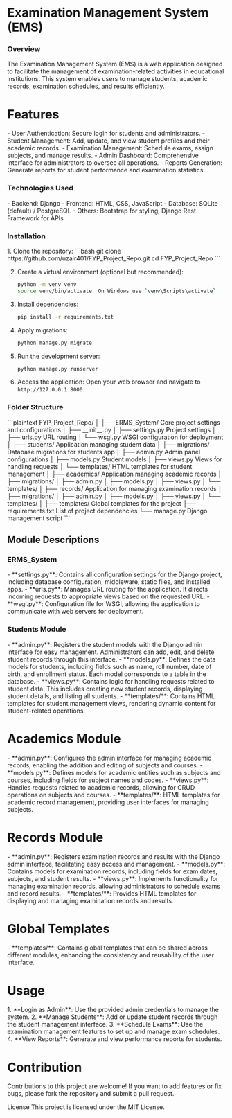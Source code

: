 <h1> Examination Management System (EMS) </h1>

<h3>Overview</h3>
The Examination Management System (EMS) is a web application designed to facilitate the management of examination-related activities in educational institutions. 
This system enables users to manage students, academic records, examination schedules, and results efficiently.

<h1>Features</h1>
- User Authentication: Secure login for students and administrators.
- Student Management: Add, update, and view student profiles and their academic records.
- Examination Management: Schedule exams, assign subjects, and manage results.
- Admin Dashboard: Comprehensive interface for administrators to oversee all operations.
- Reports Generation: Generate reports for student performance and examination statistics.

<h3>Technologies Used</h3>
- Backend: Django
- Frontend: HTML, CSS, JavaScript
- Database: SQLite (default) / PostgreSQL
- Others: Bootstrap for styling, Django Rest Framework for APIs

<h3>Installation</h3>
1. Clone the repository:
   ```bash
   git clone https://github.com/uzair401/FYP_Project_Repo.git
   cd FYP_Project_Repo
   ```

2. Create a virtual environment (optional but recommended):
   ```bash
   python -m venv venv
   source venv/bin/activate  On Windows use `venv\Scripts\activate`
   ```

3. Install dependencies:
   ```bash
   pip install -r requirements.txt
   ```

4. Apply migrations:
   ```bash
   python manage.py migrate
   ```

5. Run the development server:
   ```bash
   python manage.py runserver
   ```

6. Access the application: Open your web browser and navigate to `http://127.0.0.1:8000`.

<h3>Folder Structure</h3>
```plaintext
FYP_Project_Repo/
│
├── ERMS_System/              Core project settings and configurations
│   ├── __init__.py
│   ├── settings.py           Project settings
│   ├── urls.py               URL routing
│   └── wsgi.py               WSGI configuration for deployment
│
├── students/                 Application managing student data
│   ├── migrations/           Database migrations for students app
│   ├── admin.py              Admin panel configurations
│   ├── models.py             Student models
│   ├── views.py              Views for handling requests
│   └── templates/            HTML templates for student management
│
├── academics/                Application managing academic records
│   ├── migrations/
│   ├── admin.py
│   ├── models.py
│   ├── views.py
│   └── templates/
│
├── records/                  Application for managing examination records
│   ├── migrations/
│   ├── admin.py
│   ├── models.py
│   ├── views.py
│   └── templates/
│
├── templates/                Global templates for the project
├── requirements.txt          List of project dependencies
└── manage.py                 Django management script
```

<h2>Module Descriptions</h2>
<h3>ERMS_System</h3>
- **settings.py**: Contains all configuration settings for the Django project, including database configuration, middleware, static files, and installed apps.
- **urls.py**: Manages URL routing for the application. It directs incoming requests to appropriate views based on the requested URL.
- **wsgi.py**: Configuration file for WSGI, allowing the application to communicate with web servers for deployment.

<h3>Students Module</h3>
- **admin.py**: Registers the student models with the Django admin interface for easy management. Administrators can add, edit, and delete student records through this interface.
- **models.py**: Defines the data models for students, including fields such as name, roll number, date of birth, and enrollment status. Each model corresponds to a table in the database.
- **views.py**: Contains logic for handling requests related to student data. This includes creating new student records, displaying student details, and listing all students.
- **templates/**: Contains HTML templates for student management views, rendering dynamic content for student-related operations.

<h1>Academics Module</h1>
- **admin.py**: Configures the admin interface for managing academic records, enabling the addition and editing of subjects and courses.
- **models.py**: Defines models for academic entities such as subjects and courses, including fields for subject names and codes.
- **views.py**: Handles requests related to academic records, allowing for CRUD operations on subjects and courses.
- **templates/**: HTML templates for academic record management, providing user interfaces for managing subjects.

<h1>Records Module</h1>
- **admin.py**: Registers examination records and results with the Django admin interface, facilitating easy access and management.
- **models.py**: Contains models for examination records, including fields for exam dates, subjects, and student results.
- **views.py**: Implements functionality for managing examination records, allowing administrators to schedule exams and record results.
- **templates/**: Provides HTML templates for displaying and managing examination records and results.

<h1>Global Templates</h1>
- **templates/**: Contains global templates that can be shared across different modules, enhancing the consistency and reusability of the user interface.

<h1>Usage</h1>
1. **Login as Admin**: Use the provided admin credentials to manage the system.
2. **Manage Students**: Add or update student records through the student management interface.
3. **Schedule Exams**: Use the examination management features to set up and manage exam schedules.
4. **View Reports**: Generate and view performance reports for students.

<h1>Contribution</h1>
Contributions to this project are welcome! If you want to add features or fix bugs, please fork the repository and submit a pull request.

License
This project is licensed under the MIT License.
